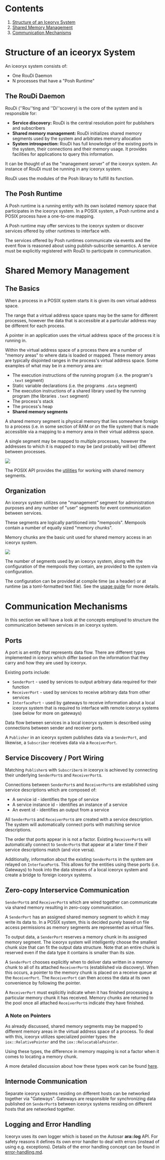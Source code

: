 
# Contents
1. [Structure of an Iceoryx System](#Structure-of-an-iceoryx-System)
2. [Shared Memory Management](#Shared-Memory-Management)
3. [Communication Mechanisms](#Communication-Mechanisms)


# Structure of an iceoryx System
An iceoryx system consists of:

* One RouDi Daemon
* N processes that have a "Posh Runtime"

## The RouDi Daemon
RouDi (''Rou''ting and ''Di''scovery) is the core of the system and is responsible for:

* **Service discovery:** 
RouDi is the central resolution point for publishers and subscribers
* **Shared memory management:** 
RouDi initializes shared memory segments used by the system and arbitrates memory allocation
* **System introspection:** 
RouDi has full knowledge of the existing ports in the system, their connections and their memory usage. 
It provides facilities for applications to query this information.

It can be thought of as the "management server" of the iceoryx system. An instance of RouDi must be running in any 
iceoryx system.

RouDi uses the modules of the Posh library to fulfill its function.

## The Posh Runtime
A Posh runtime is a running entity with its own isolated memory space that participates in the iceoryx system. 
In a POSIX system, a Posh runtime and a POSIX process have a one-to-one mapping.

A Posh runtime may offer services to the iceoryx system or discover services offered by other runtimes to interface with.

The services offered by Posh runtimes communicate via events and the event flow is reasoned about using 
publish-subscribe semantics. 
A service must be explicitly registered with RouDi to participate in communication.

# Shared Memory Management
## The Basics
When a process in a POSIX system starts it is given its own virtual address space.

The range that a virtual address space spans may be the same for different processes, however the data that is 
accessible at a particular address may be different for each process.

A pointer in an application uses the virtual address space of the process it is running in.

Within the virtual address space of a process there are a number of "memory areas" to where data is loaded or mapped.
These memory areas are typically disjointed ranges in the process's virtual address space.
Some examples of what may be in a memory area are:

* The execution instructions of the running program (i.e. the program's `.text` segment)
* Static variable declarations (i.e. the programs `.data` segment)
* The execution instructions of a shared library used by the running program (the libraries `.text` segment)
* The process's stack
* The process's heap
* **Shared memory segments**

A shared memory segment is physical memory that lies somewhere foreign to a process (i.e. in some section of RAM or on 
the file system) that is made accessible via a mapping to a memory area in their virtual address space. 

A single segment may be mapped to multiple processes, however the addresses to which it is mapped to may be 
(and probably will be) different between processes.

![](fig/shared-memory-mapping.svg)

The POSIX API provides the [utilities](http://man7.org/linux/man-pages/man7/shm_overview.7.html) for working with 
shared memory segments. 

## Organization
An iceoryx system utilizes one "management" segment for administration purposes and any number of "user" segments for 
event communication between services.

These segments are logically partitioned into "mempools". Mempools contain a number of equally sized "memory chunks". 

Memory chunks are the basic unit used for shared memory access in an iceoryx system.

![](fig/memory-segment-visualization.svg)

The number of segments used by an iceoryx system, along with the configuration of the mempools they contain, are 
provided to the system via configuration.

The configuration can be provided at compile time (as a header) or at runtime (as a toml-formatted text file). 
See the [usage guide](usage-guide.md) for more details.

# Communication Mechanisms
In this section we will have a look at the concepts employed to structure the communication between 
services in an iceoryx system.

## Ports
A port is an entity that represents data flow. There are different types implemented in iceoryx which differ based on 
the information that they carry and how they are used by iceoryx.

Existing ports include: 
* `SenderPort` - used by services to output arbitrary data required for their function
* `ReceiverPort` - used by services to receive arbitrary data from other services
* `InterfacePort` - used by gateways to receive information about a local iceoryx system  that is required to interface
with remote iceoryx systems (see below for more on gateways)

Data flow between services in a local iceoryx system is described  using connections between sender and receiver ports.

A `Publisher` in an iceoryx system publishes data via a `SenderPort`, and likewise, a `Subscriber` receives data 
via a `ReceiverPort`.

## Service Discovery / Port Wiring
Matching `Publisher`s with `Subscriber`s in iceoryx is achieved by connecting their underlying `SenderPort`s and 
`ReceiverPort`s.

Connections between `SenderPort`s and `ReceiverPort`s are established using service descriptions which are composed of:
* A service id - identifies the type of service
* A service instance id - identifies an instance of a service
* An event id - identifies an output from a service

All `SenderPort`s and `ReceiverPort`s are created with a service description. 
The system will automatically connect ports with matching service descriptions.

The order that ports appear in is not a factor. 
Existing `ReceiverPort`s will automatically connect to `SenderPort`s that appear at a later time if their service 
descriptions match (and vice versa).

Additionally, information about the existing `SenderPort`s in the system are relayed on `InterfacePort`s. This allows 
for the entities using these ports (i.e. Gateways) to hook into the data streams of a local iceoryx system and create a 
bridge to foreign iceoryx systems.

## Zero-copy Interservice Communication
`SenderPort`s and `ReceiverPort`s which are wired together can communicate via shared memory resulting in zero-copy
communication.

A `SenderPort` has an assigned shared memory segment to which it may write its data to. In a POSIX system, 
this is decided purely based on file access permissions as memory segments are represented as virtual files.

To output data, a `SenderPort` reserves a memory chunk in its assigned memory segment. 
The iceoryx system will intelligently choose the smallest chunk size that can fit the output data structure. 
Note that an entire chunk is reserved even if the data type it contains is smaller than its size.

A `SenderPort` chooses explicitly when to deliver data written in a memory chunk to all of its attached `ReceiverPort`s 
(established via discovery). When this occurs, a pointer to the memory chunk is placed on a receive queue at the 
`ReceiverPort`. 
The `ReceiverPort` can then access the data at its own convenience by following the pointer.

A `ReceiverPort` must explicitly indicate when it has finished processing a particular memory chunk it has received. 
Memory chunks are returned to the pool once all attached `ReceiverPort`s indicate they have finished.

### A Note on Pointers
As already discussed, shared memory segments may be mapped to different memory areas in the virtual address space of a 
process. 
To deal with this, iceoryx utilizes specialized pointer types: the `iox::RelativePointer` and 
the `iox::RelocatablePointer`.

Using these types, the difference in memory mapping is not a factor when it comes to locating a memory chunk.

A more detailed discussion about how these types work can be found 
[here](../iceoryx_utils/doc/relocatable_pointer/relocatable_pointer.md).

## Internode Communication
Separate iceoryx systems residing on different hosts can be networked together via "Gateways". Gateways are responsible
for synchronizing data published on `SenderPort`s between iceoryx systems residing on different hosts that are networked
together.

## Logging and Error Handling
Iceoryx uses its own logger which is based on the Autosar **ara::log** API. For safety reasons it defines its own error handler to deal with errors (instead of using e.g. exceptions).
Details of the error handling concept can be found in [error-handling.md](./error-handling.md).